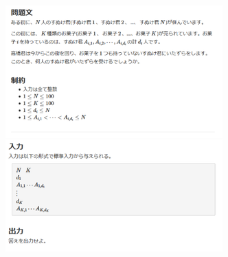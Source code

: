 ![question](https://github.com/kimura-12/AtCoder_Training/blob/master/AtCoder_Beginner_Contest/ABC166/B.Trick_or_Treat/question1.png)
![question](https://github.com/kimura-12/AtCoder_Training/blob/master/AtCoder_Beginner_Contest/ABC166/B.Trick_or_Treat/question2.png)
